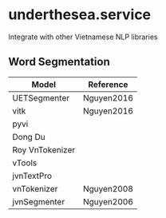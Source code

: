 # underthesea.service

Integrate with other Vietnamese NLP libraries 

## Word Segmentation

|Model|Reference|
|---|---|
|UETSegmenter|Nguyen2016|
|vitk|Nguyen2016|
|pyvi||
|Dong Du||
|Roy VnTokenizer||
|vTools||
|jvnTextPro||
|vnTokenizer|Nguyen2008|
|jvnSegmenter|Nguyen2006|

